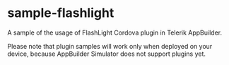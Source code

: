 sample-flashlight
=================

A sample of the usage of FlashLight Cordova plugin in Telerik AppBuilder.

Please note that plugin samples will work only when deployed on your device, because AppBuilder Simulator does not support plugins yet.
